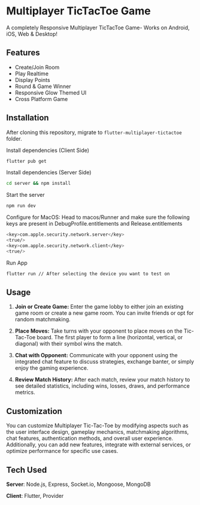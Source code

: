 # Multiplayer TicTacToe Game

A completely Responsive Multiplayer TicTacToe Game- Works on Android, iOS, Web & Desktop! 

## Features
- Create/Join Room
- Play Realtime
- Display Points
- Round & Game Winner
- Responsive Glow Themed UI
- Cross Platform Game

## Installation
After cloning this repository, migrate to ```flutter-multiplayer-tictactoe``` folder.

Install dependencies (Client Side)
```bash
flutter pub get
```

Install dependencies (Server Side)

```bash
cd server && npm install
```

Start the server

```bash
npm run dev
```

Configure for MacOS:
Head to macos/Runner and make sure the following keys are present in DebugProfile.entitlements and Release.entitlements
```bash
<key>com.apple.security.network.server</key>
<true/>
<key>com.apple.security.network.client</key>
<true/>
```

Run App
```bash
flutter run // After selecting the device you want to test on
```

## Usage
1. **Join or Create Game:** Enter the game lobby to either join an existing game room or create a new game room. You can invite friends or opt for random matchmaking.

2. **Place Moves:** Take turns with your opponent to place moves on the Tic-Tac-Toe board. The first player to form a line (horizontal, vertical, or diagonal) with their symbol wins the match.

3. **Chat with Opponent:** Communicate with your opponent using the integrated chat feature to discuss strategies, exchange banter, or simply enjoy the gaming experience.

4. **Review Match History:** After each match, review your match history to see detailed statistics, including wins, losses, draws, and performance metrics.

## Customization
You can customize Multiplayer Tic-Tac-Toe by modifying aspects such as the user interface design, gameplay mechanics, matchmaking algorithms, chat features, authentication methods, and overall user experience. Additionally, you can add new features, integrate with external services, or optimize performance for specific use cases.

## Tech Used
**Server**: Node.js, Express, Socket.io, Mongoose, MongoDB

**Client**: Flutter, Provider


